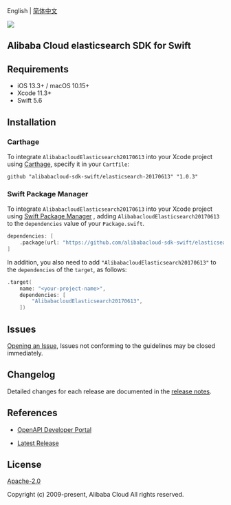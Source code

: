 English | [简体中文](README-CN.md)

![](https://aliyunsdk-pages.alicdn.com/icons/AlibabaCloud.svg)

## Alibaba Cloud elasticsearch SDK for Swift

## Requirements

- iOS 13.3+ / macOS 10.15+
- Xcode 11.3+
- Swift 5.6

## Installation

### Carthage

To integrate `AlibabacloudElasticsearch20170613` into your Xcode project using [Carthage](https://github.com/Carthage/Carthage), specify it in your `Cartfile`:

```ogdl
github "alibabacloud-sdk-swift/elasticsearch-20170613" "1.0.3"
```

### Swift Package Manager

To integrate `AlibabacloudElasticsearch20170613` into your Xcode project using [Swift Package Manager](https://swift.org/package-manager/) , adding `AlibabacloudElasticsearch20170613` to the `dependencies` value of your `Package.swift`.

```swift
dependencies: [
    .package(url: "https://github.com/alibabacloud-sdk-swift/elasticsearch-20170613.git", from: "1.0.3")
]
```

In addition, you also need to add `"AlibabacloudElasticsearch20170613"` to the `dependencies` of the `target`, as follows:

```swift
.target(
    name: "<your-project-name>",
    dependencies: [
        "AlibabacloudElasticsearch20170613",
    ])
```

## Issues

[Opening an Issue](https://github.com/alibabacloud-sdk-swift/elasticsearch-20170613/issues/new), Issues not conforming to the guidelines may be closed immediately.

## Changelog

Detailed changes for each release are documented in the [release notes](./ChangeLog.txt).

## References

* [OpenAPI Developer Portal](https://next.api.alibabacloud.com/home)
- [Latest Release](https://github.com/alibabacloud-sdk-swift/elasticsearch-20170613)

## License

[Apache-2.0](http://www.apache.org/licenses/LICENSE-2.0)

Copyright (c) 2009-present, Alibaba Cloud All rights reserved.
